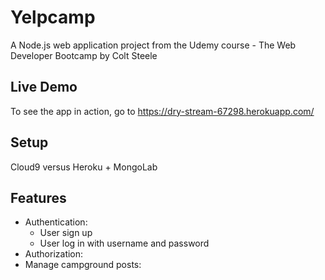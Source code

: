 # Yelpcamp
A Node.js web application project from the Udemy course - The Web Developer Bootcamp by Colt Steele

## Live Demo
To see the app in action, go to https://dry-stream-67298.herokuapp.com/

## Setup
Cloud9 versus Heroku + MongoLab

## Features
* Authentication:
  * User sign up
  * User log in with username and password
* Authorization:
* Manage campground posts:
